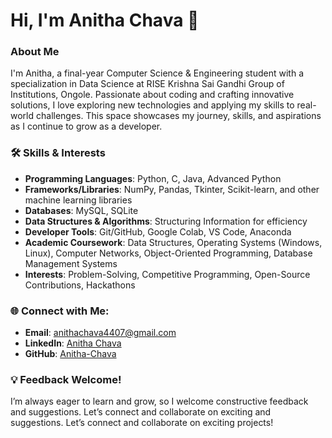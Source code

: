 
# Hi, I'm Anitha Chava 👋

### About Me  
I'm Anitha, a final-year Computer Science & Engineering student with a specialization in Data Science at RISE Krishna Sai Gandhi Group of Institutions, Ongole. Passionate about coding and crafting innovative solutions, I love exploring new technologies and applying my skills to real-world challenges. This space showcases my journey, skills, and aspirations as I continue to grow as a developer.

### 🛠 Skills & Interests

- **Programming Languages**: Python, C, Java, Advanced Python  
- **Frameworks/Libraries**: NumPy, Pandas, Tkinter, Scikit-learn, and other machine learning libraries  
- **Databases**: MySQL, SQLite  
- **Data Structures & Algorithms**: Structuring Information for efficiency  
- **Developer Tools**: Git/GitHub, Google Colab, VS Code, Anaconda  
- **Academic Coursework**: Data Structures, Operating Systems (Windows, Linux), Computer Networks, Object-Oriented Programming, Database Management Systems  
- **Interests**: Problem-Solving, Competitive Programming, Open-Source Contributions, Hackathons

### 🌐 Connect with Me:
- **Email**: anithachava4407@gmail.com  
- **LinkedIn**: [Anitha Chava](https://www.linkedin.com/in/anitha-chava)  
- **GitHub**: [Anitha-Chava](https://github.com/Anitha-Chava)

### 💡 Feedback Welcome!  
I’m always eager to learn and grow, so I welcome constructive feedback and suggestions. Let’s connect and collaborate on exciting and suggestions. Let’s connect and collaborate on exciting projects!
<!---
Anitha-Chava/Anitha-Chava is a ✨ special ✨ repository because its `README.md` (this file) appears on your GitHub profile.
You can click the Preview link to take a look at your changes.
--->
